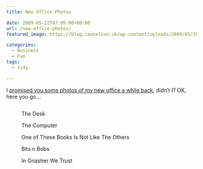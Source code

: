 ```yaml
---
title: New Office Photos

date: 2009-05-22T07:05:00+00:00
url: /new-office-photos/
featured_image: https://blog.iannelson.uk/wp-content/uploads/2009/05/3542421968_6e26feee92_b-1.jpg

categories:
  - Business
  - Fun
tags:
  - tidy

---
```

I [promised you some photos of my new office a while back][1], didn’t I? OK, here you go&#8230;<figure class="kg-card kg-image-card kg-card-hascaption">

<img decoding="async" src="https://blog.iannelson.uk/wp-content/uploads/2023/08/3542421968_6e26feee92_b.jpg" class="kg-image" alt loading="lazy" /> <figcaption>The Desk</figcaption></figure> <figure class="kg-card kg-image-card kg-card-hascaption"><img decoding="async" src="https://blog.iannelson.uk/wp-content/uploads/2023/08/3542422352_90c1bfc575_b.jpg" class="kg-image" alt loading="lazy" /><figcaption>The Computer</figcaption></figure> <figure class="kg-card kg-image-card kg-card-hascaption"><img decoding="async" src="https://blog.iannelson.uk/wp-content/uploads/2023/08/3541613985_66cced4663_b.jpg" class="kg-image" alt loading="lazy" /><figcaption>One of These Books Is Not Like The Others</figcaption></figure> <figure class="kg-card kg-image-card kg-card-hascaption"><img decoding="async" src="https://blog.iannelson.uk/wp-content/uploads/2023/08/3541614871_41633d1a8a_b.jpg" class="kg-image" alt loading="lazy" /><figcaption>Bits n Bobs</figcaption></figure> <figure class="kg-card kg-image-card kg-card-hascaption"><img decoding="async" src="https://blog.iannelson.uk/wp-content/uploads/2023/08/3542422842_a7532a6094_b.jpg" class="kg-image" alt loading="lazy" /><figcaption>In Gnasher We Trust</figcaption></figure>

 [1]: https://blog.iannelson.uk/new-office-plan/